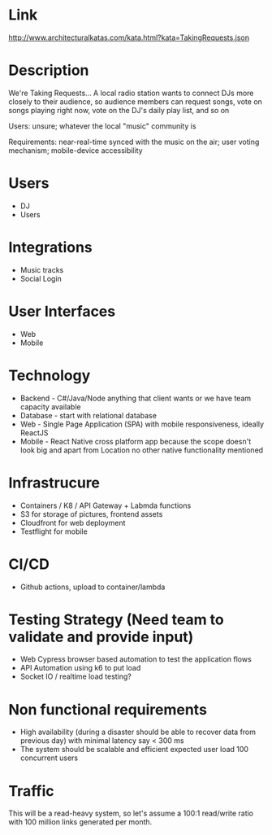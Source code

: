 # Link
http://www.architecturalkatas.com/kata.html?kata=TakingRequests.json

# Description

We're Taking Requests...
A local radio station wants to connect DJs more closely to their audience, so audience members can request songs, vote on songs playing right now, vote on the DJ's daily play list, and so on

Users: unsure; whatever the local "music" community is

Requirements: near-real-time synced with the music on the air; user voting mechanism; mobile-device accessibility

# Users
- DJ
- Users

# Integrations

- Music tracks
- Social Login

# User Interfaces
- Web
- Mobile

# Technology
- Backend - C#/Java/Node anything that client wants or we have team capacity available
- Database - start with relational database
- Web - Single Page Application (SPA) with mobile responsiveness, ideally ReactJS
- Mobile - React Native cross platform app because the scope doesn't look big and apart from Location no other native functionality mentioned

# Infrastrucure
- Containers / K8 / API Gateway + Labmda functions
- S3 for storage of pictures, frontend assets
- Cloudfront for web deployment
- Testflight for mobile

# CI/CD
- Github actions, upload to container/lambda

# Testing Strategy (Need team to validate and provide input)
- Web Cypress browser based automation to test the application flows
- API Automation using k6 to put load
- Socket IO / realtime load testing?

# Non functional requirements
- High availability (during a disaster should be able to recover data from previous day) with minimal latency say < 300 ms
- The system should be scalable and efficient expected user load 100 concurrent users

# Traffic
This will be a read-heavy system, so let's assume a 100:1 read/write ratio with 100 million links generated per month.



